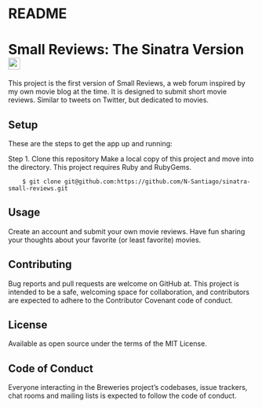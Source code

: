 # README

# Small Reviews: The Sinatra Version <img src="http://sinatrarb.com/sinatra.github.com/images/logo.png" width="24" height="24" />
This project is the first version of Small Reviews, a web forum inspired by my own movie blog at the time. It is designed to submit short movie reviews. Similar to tweets on Twitter, but dedicated to movies.

## Setup
These are the steps to get the app up and running:

Step 1. Clone this repository
Make a local copy of this project and move into the directory. This project requires Ruby and RubyGems.
```
    $ git clone git@github.com:https://github.com/N-Santiago/sinatra-small-reviews.git 
```
## Usage
Create an account and submit your own movie reviews. Have fun sharing your thoughts about your favorite (or least favorite) movies. 

## Contributing
Bug reports and pull requests are welcome on GitHub at. This project is intended to be a safe, welcoming space for collaboration, and contributors are expected to adhere to the Contributor Covenant code of conduct.

## License
Available as open source under the terms of the MIT License.

## Code of Conduct
Everyone interacting in the Breweries project’s codebases, issue trackers, chat rooms and mailing lists is expected to follow the code of conduct.
